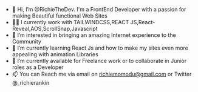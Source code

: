 - 👋 Hi, I’m @RichieTheDev. I'm a FrontEnd Developer with a passion for making Beautiful functional Web Sites
- 🙋‍♂️ I currently work with TAILWINDCSS,REACT JS,React-Reveal,AOS,ScrollSnap,Javascript 
- 👀 I’m interested in bringing an amazing Internet experience to the Community 
- 🌱 I’m currently learning React Js and how to make my sites even more appealing with animation Libraries
- 💞️ I’m currently available for Freelance work or to collaborate in Junior roles as a Developer 
- 📫 You can Reach me via email on richiemomodu@gmail.com or Twitter @_richierankin 

<!---
RichieTheDev/RichieTheDev is a ✨ special ✨ repository because its `README.md` (this file) appears on your GitHub profile.
You can click the Preview link to take a look at your changes.
--->

